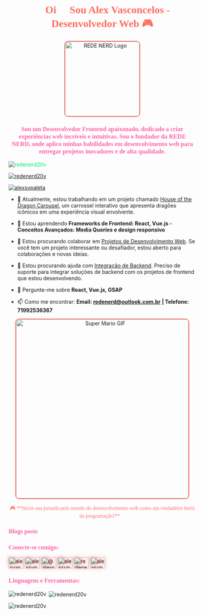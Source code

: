 <h1 align="center" style="color: #FF6F61; font-family: 'Press Start 2P', cursive;">👾 Oi 👋 Sou Alex Vasconcelos - Desenvolvedor Web 🎮</h1>

<p align="center">
  <img src="https://i.imgur.com/mimfRMT.png" alt="REDE NERD Logo" width="200" style="border: 2px solid #FF6F61; border-radius: 10px;"/>
</p>

<h3 align="center" style="color: #FF61A6; font-family: 'Press Start 2P', cursive;">Sou um Desenvolvedor Frontend apaixonado, dedicado a criar experiências web incríveis e intuitivas. Sou o fundador da REDE NERD, onde aplico minhas habilidades em desenvolvimento web para entregar projetos inovadores e de alta qualidade.</h3>

<p align="left" style="color: #00E676;"> <img src="https://komarev.com/ghpvc/?username=redenerd20v&label=Profile%20views&color=0e75b6&style=flat" alt="redenerd20v" /> </p>

<p align="left" style="color: #00E676;"> <a href="https://github.com/ryo-ma/github-profile-trophy"><img src="https://github-profile-trophy.vercel.app/?username=redenerd20v" alt="redenerd20v" /></a> </p>

<p align="left" style="color: #00E676;"> <a href="https://twitter.com/alexsvpaleta" target="blank"><img src="https://img.shields.io/twitter/follow/alexsvpaleta?logo=twitter&style=for-the-badge" alt="alexsvpaleta" /></a> </p>

- 🔭 Atualmente, estou trabalhando em um projeto chamado [House of the Dragon Carousel](https://chatgpt.com/c/c3b3f3bf-41ac-445e-8dbb-5e4490fa9626#), um carrossel interativo que apresenta dragões icônicos em uma experiência visual envolvente.

- 🌱 Estou aprendendo **Frameworks de Frontend: React, Vue.js - Conceitos Avançados: Media Queries e design responsivo**

- 👯 Estou procurando colaborar em [Projetos de Desenvolvimento Web](https://chatgpt.com/c/c3b3f3bf-41ac-445e-8dbb-5e4490fa9626#). Se você tem um projeto interessante ou desafiador, estou aberto para colaborações e novas ideias.

- 🤝 Estou procurando ajuda com [Integração de Backend](https://chatgpt.com/c/c3b3f3bf-41ac-445e-8dbb-5e4490fa9626#). Preciso de suporte para integrar soluções de backend com os projetos de frontend que estou desenvolvendo.

- 💬 Pergunte-me sobre **React, Vue.js, GSAP**

- 📫 Como me encontrar: **Email: redenerd@outlook.com.br | Telefone: 71992536367**

<p align="center">
  <img src="https://media.giphy.com/media/7YDsMOP0NlKeZFKvOb/giphy.gif" alt="Super Mario GIF" width="464" height="480" style="border: 2px solid #FF6F61; border-radius: 10px;"/>
</p>

<p align="center" style="color: #FF6F61; font-family: 'Press Start 2P', cursive;">🎮 **Inicie sua jornada pelo mundo do desenvolvimento web como um verdadeiro herói da programação!** 🚀</p>

<h3 align="left" style="color: #FF61A6; font-family: 'Press Start 2P', cursive;">Blogs posts</h3>
<!-- BLOG-POST-LIST:START -->
<!-- BLOG-POST-LIST:END -->

<h3 align="left" style="color: #FF61A6; font-family: 'Press Start 2P', cursive;">Conecte-se comigo:</h3>
<p align="left">
<a href="https://dev.to/alexvasconcelos" target="blank"><img align="center" src="https://raw.githubusercontent.com/rahuldkjain/github-profile-readme-generator/master/src/images/icons/Social/devto.svg" alt="alexvasconcelos" height="30" width="40" style="filter: drop-shadow(0px 0px 5px #FF6F61);" /></a>
<a href="https://twitter.com/alexsvpaleta" target="blank"><img align="center" src="https://raw.githubusercontent.com/rahuldkjain/github-profile-readme-generator/master/src/images/icons/Social/twitter.svg" alt="alexsvpaleta" height="30" width="40" style="filter: drop-shadow(0px 0px 5px #FF6F61);" /></a>
<a href="https://medium.com/@alexsvpaleta" target="blank"><img align="center" src="https://raw.githubusercontent.com/rahuldkjain/github-profile-readme-generator/master/src/images/icons/Social/medium.svg" alt="@alexsvpaleta" height="30" width="40" style="filter: drop-shadow(0px 0px 5px #FF6F61);" /></a>
<a href="https://auth.geeksforgeeks.org/user/alexsvpaleta" target="blank"><img align="center" src="https://raw.githubusercontent.com/rahuldkjain/github-profile-readme-generator/master/src/images/icons/Social/geeks-for-geeks.svg" alt="alexsvpaleta" height="30" width="40" style="filter: drop-shadow(0px 0px 5px #FF6F61);" /></a>
<a href="https://discord.gg/redenerd20v" target="blank"><img align="center" src="https://raw.githubusercontent.com/rahuldkjain/github-profile-readme-generator/master/src/images/icons/Social/discord.svg" alt="redenerd20v" height="30" width="40" style="filter: drop-shadow(0px 0px 5px #FF6F61);" /></a>
<a href="/alexsvpaleta" target="blank"><img align="center" src="https://raw.githubusercontent.com/rahuldkjain/github-profile-readme-generator/master/src/images/icons/Social/rss.svg" alt="alexsvpaleta" height="30" width="40" style="filter: drop-shadow(0px 0px 5px #FF6F61);" /></a>
</p>

<h3 align="left" style="color: #FF61A6; font-family: 'Press Start 2P', cursive;">Linguagens e Ferramentas:</h3>
<p align="left">
<!-- Adicione aqui os ícones das ferramentas e linguagens que você usa -->
</p>

<p><img align="left" src="https://github-readme-stats.vercel.app/api/top-langs?username=redenerd20v&show_icons=true&locale=en&layout=compact" alt="redenerd20v" /></p>

<p>&nbsp;<img align="center" src="https://github-readme-stats.vercel.app/api?username=redenerd20v&show_icons=true&locale=en" alt="redenerd20v" /></p>

<p><img align="center" src="https://github-readme-streak-stats.herokuapp.com/?user=redenerd20v&" alt="redenerd20v" /></p>

<!---
- 👋 Hi, I’m @redenerd20v
- 👀 I’m interested in ...
- 🌱 I’m currently learning ...
- 💞️ I’m looking to collaborate on ...
- 📫 How to reach me ...
- 😄 Pronouns: ...
- ⚡ Fun fact: ...

<!---
redenerd20v/redenerd20v is a ✨ special ✨ repository because its `README.md` (this file) appears on your GitHub profile.
You can click the Preview link to take a look at your changes.
--->
